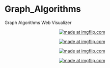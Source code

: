 # Graph_Algorithms
Graph Algorithms Web Visualizer
<p align="center">
<a href="https://imgflip.com/gif/49d0jg"><img src="https://i.imgflip.com/49d0jg.gif" title="made at imgflip.com"/></a>
</p>  

<p align="center">
<a href="https://imgflip.com/gif/49d0ob"><img src="https://i.imgflip.com/49d0ob.gif" title="made at imgflip.com"/></a>
</p>  

<p align="center">
<a href="https://imgflip.com/gif/49d0u2"><img src="https://i.imgflip.com/49d0u2.gif" title="made at imgflip.com"/></a>
</p>  

<p align="center">
<a href="https://imgflip.com/gif/49d0y6"><img src="https://i.imgflip.com/49d0y6.gif" title="made at imgflip.com"/></a>
</p>  

